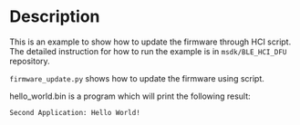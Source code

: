 # Description

This is an example to show how to update the firmware through HCI script. The detailed instruction for how to run the example is in `msdk/BLE_HCI_DFU` repository. 

`firmware_update.py` shows how to update the firmware using script. 

hello_world.bin is a program which will print the following result: 
```
Second Application: Hello World!
```
